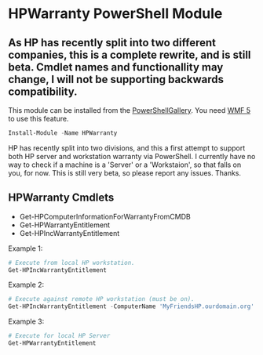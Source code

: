 # HPWarranty PowerShell Module
## As HP has recently split into two different companies, this is a complete rewrite, and is still beta.  Cmdlet names and functionallity may change, I will not be supporting backwards compatibility.

This module can be installed from the [PowerShellGallery](https://www.powershellgallery.com/packages/HPWarranty/).  You need [WMF 5](https://www.microsoft.com/en-us/download/details.aspx?id=44987) to use this feature.
```PowerShell
Install-Module -Name HPWarranty
```

HP has recently split into two divisions, and this a first attempt to support both HP server and workstation warranty via PowerShell.
I currently have no way to check if a machine is a 'Server' or a 'Workstaion', so that falls on you, for now.
This is still very beta, so please report any issues.  Thanks.

## HPWarranty Cmdlets

* Get-HPComputerInformationForWarrantyFromCMDB
* Get-HPWarrantyEntitlement
* Get-HPIncWarrantyEntitlement


Example 1:
```PowerShell
# Execute from local HP workstation.
Get-HPIncWarrantyEntitlement
```

Example 2:
```PowerShell
# Execute against remote HP workstation (must be on).
Get-HPIncWarrantyEntitlement -ComputerName 'MyFriendsHP.ourdomain.org'
```

Example 3:
```PowerShell
# Execute for local HP Server
Get-HPWarrantyEntitlement
```